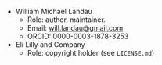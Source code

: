 * William Michael Landau
    * Role: author, maintainer.
    * Email: will.landau@gmail.com
    * ORCID: 0000-0003-1878-3253
* Eli Lilly and Company
    * Role: copyright holder (see `LICENSE.md`)
